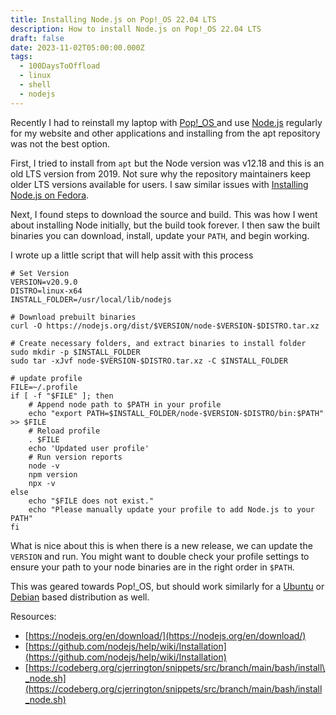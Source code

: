 ```yaml
---
title: Installing Node.js on Pop!_OS 22.04 LTS
description: How to install Node.js on Pop!_OS 22.04 LTS
draft: false
date: 2023-11-02T05:00:00.000Z
tags:
  - 100DaysToOffload
  - linux
  - shell
  - nodejs
---
```


Recently I had to reinstall my laptop with [Pop!\_OS ](https://pop.system76.com/)and use [Node.js](https://nodejs.org/en) regularly for my website and other applications and installing from the apt repository was not the best option.

First, I tried to install from `apt` but the Node version was v12.18 and this is an old LTS version from 2019. Not sure why the repository maintainers keep older LTS versions available for users. I saw similar issues with [Installing Node.js on Fedora](/blog/installing-nodejs-on-fedora/).

Next, I found steps to download the source and build. This was how I went about installing Node initially, but the build took forever. I then saw the built binaries you can download, install, update your `PATH`, and begin working.

I wrote up a little script that will help assit with this process

```shell
# Set Version
VERSION=v20.9.0
DISTRO=linux-x64
INSTALL_FOLDER=/usr/local/lib/nodejs

# Download prebuilt binaries 
curl -O https://nodejs.org/dist/$VERSION/node-$VERSION-$DISTRO.tar.xz

# Create necessary folders, and extract binaries to install folder
sudo mkdir -p $INSTALL_FOLDER
sudo tar -xJvf node-$VERSION-$DISTRO.tar.xz -C $INSTALL_FOLDER

# update profile
FILE=~/.profile
if [ -f "$FILE" ]; then
    # Append node path to $PATH in your profile
    echo "export PATH=$INSTALL_FOLDER/node-$VERSION-$DISTRO/bin:$PATH" >> $FILE
    # Reload profile
    . $FILE
    echo 'Updated user profile'
    # Run version reports
    node -v
    npm version
    npx -v
else 
    echo "$FILE does not exist."
    echo "Please manually update your profile to add Node.js to your PATH"
fi

```

What is nice about this is when there is a new release, we can update the `VERSION` and run. You might want to double check your profile settings to ensure your path to your node binaries are in the right order in `$PATH`.

This was geared towards Pop!\_OS, but should work similarly for a [Ubuntu](https://ubuntu.com/) or [Debian](https://www.debian.org/) based distribution as well.

Resources:

* [https://nodejs.org/en/download/](https://nodejs.org/en/download/)
* [https://github.com/nodejs/help/wiki/Installation](https://github.com/nodejs/help/wiki/Installation)
* [https://codeberg.org/cjerrington/snippets/src/branch/main/bash/install\_node.sh](https://codeberg.org/cjerrington/snippets/src/branch/main/bash/install_node.sh)

